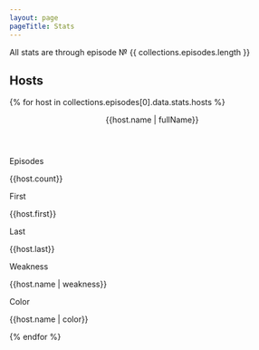 ```yaml
---
layout: page
pageTitle: Stats
---
```

All stats are through episode № {{ collections.episodes.length }}

## Hosts
<div class="hosts columns">
    <div class="column is-two-thirds">
        {% for host in collections.episodes[0].data.stats.hosts %}
<div class="card {{host.name}}">
    <header class="card-header">
        <p class="card-header-title">
            {{host.name | fullName}}
        </p>
    </header>
    <div class="card-content">
        <div class="level host-stats">
            <div class="level-item has-text-centered">
                <div>
                    <p class="heading">Episodes</p>
                    <p class="title">{{host.count}}</p>
                </div>
            </div>
            <div class="level-item has-text-centered">
                <div>
                    <p class="heading">First</p>
                    <p class="title">{{host.first}}</p>
                </div>
            </div>
            <div class="level-item has-text-centered">
                <div>
                    <p class="heading">Last</p>
                    <p class="title">{{host.last}}</p>
                </div>
            </div>
            <div class="level-item has-text-centered">
                <div>
                    <p class="heading">Weakness</p>
                    <p class="title">{{host.name | weakness}}</p>
                </div>
            </div>
            <div class="level-item has-text-centered">
                <div>
                    <p class="heading">Color</p>
                    <p class="title {{host.name}}">{{host.name | color}}</p>
                </div>
            </div>
        </div>
    </div>
</div>
        {% endfor %}
</div>
</div>

<!-- Longest episode
Shortest episode
Quickest time loop

Episodes released by day of the week, month

Blog stats -->